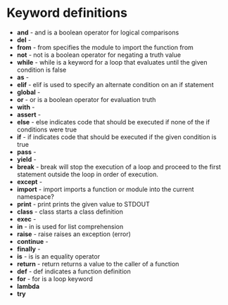 # Keyword definitions

  * __and__ - and is a boolean operator for logical comparisons
  * __del__ - 
  * __from__ - from specifies the module to import the function from
  * __not__ - not is a boolean operator for negating a truth value
  * __while__ - while is a keyword for a loop that evaluates until the given condition is false
  * __as__ - 
  * __elif__ - elif is used to specify an alternate condition on an if statement
  * __global__ - 
  * __or__ - or is a boolean operator for evaluation truth
  * __with__ -
  * __assert__ -
  * __else__ - else indicates code that should be executed if none of the if conditions were true
  * __if__ - if indicates code that should be executed if the given condition is true
  * __pass__ -
  * __yield__ -
  * __break__ - break will stop the execution of a loop and proceed to the first statement outside the loop in order of execution.
  * __except__ -
  * __import__ - import imports a function or module into the current namespace?
  * __print__ - print prints the given value to STDOUT
  * __class__ - class starts a class definition
  * __exec__ - 
  * __in__ - in is used for list comprehension
  * __raise__ - raise raises an exception (error)
  * __continue__ - 
  * __finally__ -
  * __is__ - is is an equality operator
  * __return__ - return returns a value to the caller of a function
  * __def__ - def indicates a function definition
  * __for__ - for is a loop keyword
  * __lambda__
  * __try__